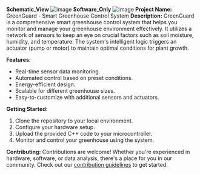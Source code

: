 
**Schematic_View**
![image](https://github.com/RoggersAnguzu/Smart-GreenHouse-Control-System/assets/141458053/454b26d9-286b-42d2-aa02-29698d5820a1)
**Software_Only**
![image](https://github.com/RoggersAnguzu/Smart-GreenHouse-Control-System/assets/141458053/bef43415-2a36-4738-bb0c-68bc31e2da60)
**Project Name:** GreenGuard - Smart Greenhouse Control System
**Description:**
GreenGuard is a comprehensive smart greenhouse control system that helps you monitor and manage your greenhouse environment effectively. It utilizes a network of sensors to keep an eye on crucial factors such as soil moisture, humidity, and temperature. The system's intelligent logic triggers an actuator (pump or motor) to maintain optimal conditions for plant growth.

**Features:**
- Real-time sensor data monitoring.
- Automated control based on preset conditions.
- Energy-efficient design.
- Scalable for different greenhouse sizes.
- Easy-to-customize with additional sensors and actuators.

**Getting Started:**
1. Clone the repository to your local environment.
2. Configure your hardware setup.
3. Upload the provided C++ code to your microcontroller.
4. Monitor and control your greenhouse using the system.

**Contributing:**
Contributions are welcome! Whether you're experienced in hardware, software, or data analysis, there's a place for you in our community. Check out our [contribution guidelines](link-to-contributing.md) to get started.
  
